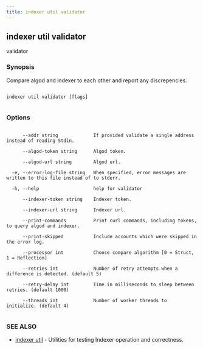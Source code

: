 ```yaml
---
title: indexer util validator
---
```


## indexer util validator



validator



### Synopsis



Compare algod and indexer to each other and report any discrepencies.




```

indexer util validator [flags]


```



### Options




```

      --addr string             If provided validate a single address instead of reading Stdin.

      --algod-token string      Algod token.

      --algod-url string        Algod url.

  -e, --error-log-file string   When specified, error messages are written to this file instead of to stderr.

  -h, --help                    help for validator

      --indexer-token string    Indexer token.

      --indexer-url string      Indexer url.

      --print-commands          Print curl commands, including tokens, to query algod and indexer.

      --print-skipped           Include accounts which were skipped in the error log.

      --processor int           Choose compare algorithm [0 = Struct, 1 = Reflection]

      --retries int             Number of retry attempts when a difference is detected. (default 5)

      --retry-delay int         Time in milliseconds to sleep between retries. (default 1000)

      --threads int             Number of worker threads to initialize. (default 4)


```



### SEE ALSO



* [indexer util](../../util/util/)	 - Utilities for testing Indexer operation and correctness.




